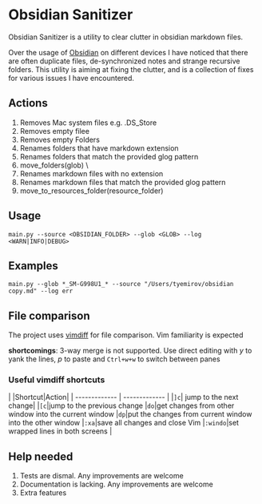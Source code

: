 # Obsidian Sanitizer

Obsidian Sanitizer is a utility to clear clutter in obsidian markdown files.

Over the usage of [Obsidian](https://obsidian.md) on different devices I have noticed that there are often duplicate files, de-synchronized notes and strange recursive folders. This utility is aiming at fixing the clutter, and is a collection of fixes for various issues I have encountered.

## Actions

1. Removes Mac system files e.g. .DS_Store
2. Removes empty filee
3. Removes empty Folders
4. Renames folders that have markdown extension
4. Renames folders that match the provided glog pattern
5. move_folders(glob) \
6. Renames markdown files with no extension
7. Renames markdown files that match the provided glog pattern
8. move_to_resources_folder(resource_folder)

## Usage
```shell
main.py --source <OBSIDIAN_FOLDER> --glob <GLOB> --log <WARN|INFO|DEBUG>
```

## Examples

```shell
main.py --glob *_SM-G998U1_* --source "/Users/tyemirov/obsidian copy.md" --log err
```

## File comparison

The project uses [vimdiff](https://linux.die.net/man/1/vimdiff#:~:text=Vimdiff%20starts%20Vim%20on%20two,for%20details%20about%20Vim%20itself.) for file comparison. Vim familiarity is expected

**shortcomings**: 3-way merge is not supported. Use direct editing with _y_ to yank the lines, _p_ to paste and `Ctrl+w+w` to switch between panes

### Useful vimdiff shortcuts

|
|Shortcut|Action|
| ------------- | ------------- |
|`]c`| jump to the next change|
|`[c`|jump to the previous change
|`do`|get changes from other window into the current window
|`dp`|put the changes from current window into the other window
|`:xa`|save all changes and close Vim
|`:windo`|set wrapped lines in both screens
|

## Help needed

1. Tests are dismal. Any improvements are welcome
2. Documentation is lacking. Any improvements are welcome
3. Extra features